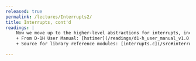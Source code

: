 ```yaml
---
released: true
permalink: /lectures/Interrupts2/
title: Interrupts, cont'd
readings: |
    Now we move up to the higher-level abstractions for interrupts, including library support for managing interrupt handlers and best practices for interrupt-safe code.
    + From D-1H User Manual: [hstimer](/readings/d1-h_user_manual_v1.0.pdf#page=205), [gpio interrupts](/readings/d1-h_user_manual_v1.0.pdf#page=1092)
    + Source for library reference modules: [interrupts.c](/src#interrupts), [gpio_interrupt.c](/src#gpio_interrupt), [ringbuffer.c](/src#ringbuffer), [hstimer.c](/src#hstimer)

---
```

